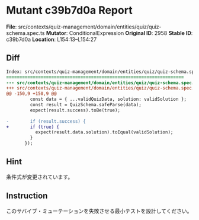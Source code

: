 # Mutant c39b7d0a Report

**File**: src/contexts/quiz-management/domain/entities/quiz/quiz-schema.spec.ts
**Mutator**: ConditionalExpression
**Original ID**: 2958
**Stable ID**: c39b7d0a
**Location**: L154:13–L154:27

## Diff

```diff
Index: src/contexts/quiz-management/domain/entities/quiz/quiz-schema.spec.ts
===================================================================
--- src/contexts/quiz-management/domain/entities/quiz/quiz-schema.spec.ts	original
+++ src/contexts/quiz-management/domain/entities/quiz/quiz-schema.spec.ts	mutated #2958
@@ -150,9 +150,9 @@
         const data = { ...validQuizData, solution: validSolution };
         const result = QuizSchema.safeParse(data);
         expect(result.success).toBe(true);
 
-        if (result.success) {
+        if (true) {
           expect(result.data.solution).toEqual(validSolution);
         }
       });
```

## Hint

条件式が変更されています。

## Instruction

このサバイブ・ミューテーションを失敗させる最小テストを設計してください。
